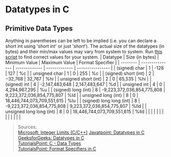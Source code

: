 # Datatypes in C

## Primitive Data Types
Anything in parentheses can be left to be implied (i.e. you can declare a short int using '_short int_' or just '_short_'). The actual size of the datatypes (in bytes) and their min/max values may vary from system to system.
Run [this script](https://github.com/steven-schronk/C-Programming-Examples/commit/077c0d23312f66cd8209683c639516e56b06eb47) to find correct values for your system.
| Datatype | Size (in bytes) | Minimum Value | Maximum Value | Format Specifier |
| -------- | --------------- | ------------- | ------------- | ---------------- |
| (signed) char | 1 | -128 | 127 | %c |
| unsigned char | 1 | 0 | 255 | %c |
| (signed) short (int) | 2 | −32,768 | 32,767 | %hi |
| unsigned short (int) | 2 | 0 | 65,535 | %hi |
| (signed) int | 4 | -2,147,483,648 | 2,147,483,647 | %d |
| unsigned int | 4 | 0 | 4,294,967,295  | %u |
| (signed) long (int) | 8 | -9,223,372,036,854,775,808 | 9,223,372,036,854,775,807 | %ld |
| unsigned long (int) | 8 | 0 | 18,446,744,073,709,551,615 | %lu |
| (signed) long long (int) | 8 | -9,223,372,036,854,775,808 | 9,223,372,036,854,775,807 | %lld |
| unsigned long long (int) | 8 | 0 | 18,446,744,073,709,551,615 | %lld |
|  |  |  |  |  |
|  |  |  |  |  |
> Sources: <br />
> [Microsoft: Integer Limits (C/C++)](https://docs.microsoft.com/en-us/cpp/c-language/cpp-integer-limits?view=msvc-160)
> [Javatpoint: Datatypes in C](https://www.javatpoint.com/data-types-in-c) <br />
> [GeeksforGeeks: Datatypes in C](https://www.geeksforgeeks.org/data-types-in-c/) <br />
> [TutorialsPoint: C - Data Types](https://www.tutorialspoint.com/cprogramming/c_data_types.htm) <br />
> [TutorialsPoint: Format Specifiers in C](https://www.tutorialspoint.com/format-specifiers-in-c)
